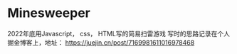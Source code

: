 # Minesweeper
2022年底用Javascript， css， HTML写的简易扫雷游戏
写时的思路记录在个人掘金博客上，地址：
https://juejin.cn/post/7169981611016978468
